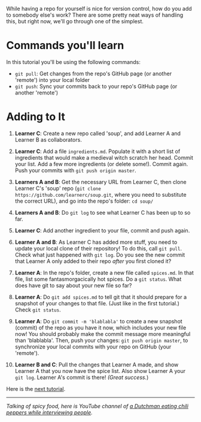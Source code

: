 While having a repo for yourself is nice for version control, how do you add to somebody else's work? There are some pretty neat ways of handling this, but right now, we'll go through one of the simplest.

# Commands you'll learn

In this tutorial you'll be using the following commands:
* `git pull`: Get changes from the repo's GitHub page (or another 'remote') into your local folder
* `git push`: Sync your commits back to your repo's GitHub page (or another 'remote')

# Adding to It

1. **Learner C**: Create a new repo called 'soup', and add Learner A and Learner B as collaborators.

2. **Learner C**: Add a file `ingredients.md`. Populate it with a short list of ingredients that would make a medieval witch scratch her head. Commit your list. Add a few more ingredients (or delete some!). Commit again. Push your commits with `git push origin master`.

3. **Learners A and B**: Get the necessary URL from Learner C, then clone Learner C's 'soup' repo (`git clone https://github.com/learnerc/soup.git`, where you need to substitute the correct URL), and go into the repo's folder: `cd soup/`

4. **Learners A and B**: Do `git log` to see what Learner C has been up to so far.

5. **Learner C**: Add another ingredient to your file, commit and push again.

6. **Learner A and B**: As Learner C has added more stuff, you need to update your local clone of their repository! To do this, call `git pull`. Check what just happened with `git log`. Do you see the new commit that Learner A only added to their repo _after_ you first cloned it?

7. **Learner A**: In the repo's folder, create a new file called `spices.md`. In that file, list some fantasmorgacically hot spices. Do a `git status`. What does have git to say about your new file so far?

8. **Learner A**: Do `git add spices.md` to tell git that it should prepare for a snapshot of your changes to that file. (Just like in the first tutorial.) Check `git status`.

9. **Learner A**: Do `git commit -m 'blablabla'` to create a new snapshot (commit) of the repo as you have it now, which includes your new file now! You should probably make the commit message more meaningful than 'blablabla'. Then, push your changes: `git push origin master`, to synchronize your local commits with your repo on GitHub (your 'remote').

10. **Learner B and C**: Pull the changes that Learner A made, and show Learner A that you now have the spice list. Also show Learner A your `git log`. Learner A's commit is there! _(Great success._)

Here is the [next tutorial](04_thesecretsauce.md).

-----------------

_Talking of spicy food, here is YouTube channel of [a Dutchman eating chili peppers while interviewing people](https://www.youtube.com/user/wunderhits)._
